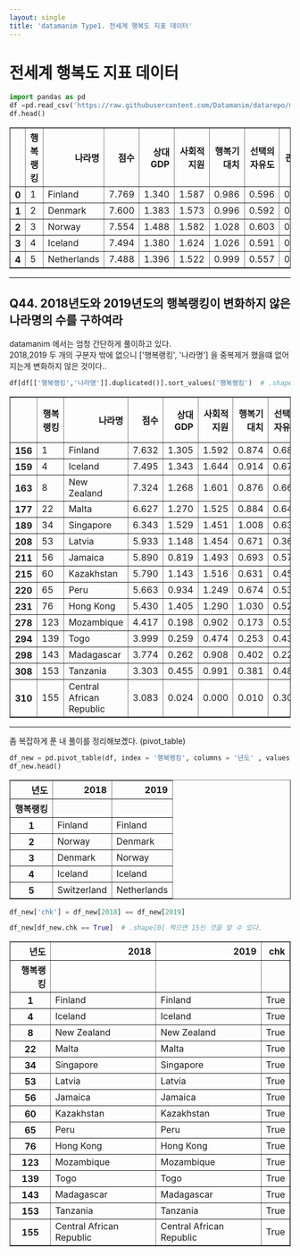 ```yaml
---
layout: single
title: 'datamanim Type1. 전세계 행복도 지표 데이터'
---
```


# 전세계 행복도 지표 데이터


```python
import pandas as pd
df =pd.read_csv('https://raw.githubusercontent.com/Datamanim/datarepo/main/happy2/happiness.csv',encoding='utf-8')
df.head()
```




<div>
<style scoped>
    .dataframe tbody tr th:only-of-type {
        vertical-align: middle;
    }

    .dataframe tbody tr th {
        vertical-align: top;
    }

    .dataframe thead th {
        text-align: right;
    }
</style>
<table border="1" class="dataframe">
  <thead>
    <tr style="text-align: right;">
      <th></th>
      <th>행복랭킹</th>
      <th>나라명</th>
      <th>점수</th>
      <th>상대GDP</th>
      <th>사회적지원</th>
      <th>행복기대치</th>
      <th>선택의 자유도</th>
      <th>관대함</th>
      <th>부패에 대한인식</th>
      <th>년도</th>
    </tr>
  </thead>
  <tbody>
    <tr>
      <th>0</th>
      <td>1</td>
      <td>Finland</td>
      <td>7.769</td>
      <td>1.340</td>
      <td>1.587</td>
      <td>0.986</td>
      <td>0.596</td>
      <td>0.153</td>
      <td>0.393</td>
      <td>2019</td>
    </tr>
    <tr>
      <th>1</th>
      <td>2</td>
      <td>Denmark</td>
      <td>7.600</td>
      <td>1.383</td>
      <td>1.573</td>
      <td>0.996</td>
      <td>0.592</td>
      <td>0.252</td>
      <td>0.410</td>
      <td>2019</td>
    </tr>
    <tr>
      <th>2</th>
      <td>3</td>
      <td>Norway</td>
      <td>7.554</td>
      <td>1.488</td>
      <td>1.582</td>
      <td>1.028</td>
      <td>0.603</td>
      <td>0.271</td>
      <td>0.341</td>
      <td>2019</td>
    </tr>
    <tr>
      <th>3</th>
      <td>4</td>
      <td>Iceland</td>
      <td>7.494</td>
      <td>1.380</td>
      <td>1.624</td>
      <td>1.026</td>
      <td>0.591</td>
      <td>0.354</td>
      <td>0.118</td>
      <td>2019</td>
    </tr>
    <tr>
      <th>4</th>
      <td>5</td>
      <td>Netherlands</td>
      <td>7.488</td>
      <td>1.396</td>
      <td>1.522</td>
      <td>0.999</td>
      <td>0.557</td>
      <td>0.322</td>
      <td>0.298</td>
      <td>2019</td>
    </tr>
  </tbody>
</table>
</div>



---
## Q44. 2018년도와 2019년도의 행복랭킹이 변화하지 않은 나라명의 수를 구하여라


datamanim 에서는 엄청 간단하게 풀이하고 있다.  
2018,2019 두 개의 구분자 밖에 없으니 ['행복랭킹', '나라명'] 을 중복제거 했을떄 없어지는게 변화하지 않은 것이다..


```python
df[df[['행복랭킹','나라명']].duplicated()].sort_values('행복랭킹')  # .shape[0]을 찍으면 15개 인것을 알 수 있다.
```




<div>
<style scoped>
    .dataframe tbody tr th:only-of-type {
        vertical-align: middle;
    }

    .dataframe tbody tr th {
        vertical-align: top;
    }

    .dataframe thead th {
        text-align: right;
    }
</style>
<table border="1" class="dataframe">
  <thead>
    <tr style="text-align: right;">
      <th></th>
      <th>행복랭킹</th>
      <th>나라명</th>
      <th>점수</th>
      <th>상대GDP</th>
      <th>사회적지원</th>
      <th>행복기대치</th>
      <th>선택의 자유도</th>
      <th>관대함</th>
      <th>부패에 대한인식</th>
      <th>년도</th>
    </tr>
  </thead>
  <tbody>
    <tr>
      <th>156</th>
      <td>1</td>
      <td>Finland</td>
      <td>7.632</td>
      <td>1.305</td>
      <td>1.592</td>
      <td>0.874</td>
      <td>0.681</td>
      <td>0.202</td>
      <td>0.393</td>
      <td>2018</td>
    </tr>
    <tr>
      <th>159</th>
      <td>4</td>
      <td>Iceland</td>
      <td>7.495</td>
      <td>1.343</td>
      <td>1.644</td>
      <td>0.914</td>
      <td>0.677</td>
      <td>0.353</td>
      <td>0.138</td>
      <td>2018</td>
    </tr>
    <tr>
      <th>163</th>
      <td>8</td>
      <td>New Zealand</td>
      <td>7.324</td>
      <td>1.268</td>
      <td>1.601</td>
      <td>0.876</td>
      <td>0.669</td>
      <td>0.365</td>
      <td>0.389</td>
      <td>2018</td>
    </tr>
    <tr>
      <th>177</th>
      <td>22</td>
      <td>Malta</td>
      <td>6.627</td>
      <td>1.270</td>
      <td>1.525</td>
      <td>0.884</td>
      <td>0.645</td>
      <td>0.376</td>
      <td>0.142</td>
      <td>2018</td>
    </tr>
    <tr>
      <th>189</th>
      <td>34</td>
      <td>Singapore</td>
      <td>6.343</td>
      <td>1.529</td>
      <td>1.451</td>
      <td>1.008</td>
      <td>0.631</td>
      <td>0.261</td>
      <td>0.457</td>
      <td>2018</td>
    </tr>
    <tr>
      <th>208</th>
      <td>53</td>
      <td>Latvia</td>
      <td>5.933</td>
      <td>1.148</td>
      <td>1.454</td>
      <td>0.671</td>
      <td>0.363</td>
      <td>0.092</td>
      <td>0.066</td>
      <td>2018</td>
    </tr>
    <tr>
      <th>211</th>
      <td>56</td>
      <td>Jamaica</td>
      <td>5.890</td>
      <td>0.819</td>
      <td>1.493</td>
      <td>0.693</td>
      <td>0.575</td>
      <td>0.096</td>
      <td>0.031</td>
      <td>2018</td>
    </tr>
    <tr>
      <th>215</th>
      <td>60</td>
      <td>Kazakhstan</td>
      <td>5.790</td>
      <td>1.143</td>
      <td>1.516</td>
      <td>0.631</td>
      <td>0.454</td>
      <td>0.148</td>
      <td>0.121</td>
      <td>2018</td>
    </tr>
    <tr>
      <th>220</th>
      <td>65</td>
      <td>Peru</td>
      <td>5.663</td>
      <td>0.934</td>
      <td>1.249</td>
      <td>0.674</td>
      <td>0.530</td>
      <td>0.092</td>
      <td>0.034</td>
      <td>2018</td>
    </tr>
    <tr>
      <th>231</th>
      <td>76</td>
      <td>Hong Kong</td>
      <td>5.430</td>
      <td>1.405</td>
      <td>1.290</td>
      <td>1.030</td>
      <td>0.524</td>
      <td>0.246</td>
      <td>0.291</td>
      <td>2018</td>
    </tr>
    <tr>
      <th>278</th>
      <td>123</td>
      <td>Mozambique</td>
      <td>4.417</td>
      <td>0.198</td>
      <td>0.902</td>
      <td>0.173</td>
      <td>0.531</td>
      <td>0.206</td>
      <td>0.158</td>
      <td>2018</td>
    </tr>
    <tr>
      <th>294</th>
      <td>139</td>
      <td>Togo</td>
      <td>3.999</td>
      <td>0.259</td>
      <td>0.474</td>
      <td>0.253</td>
      <td>0.434</td>
      <td>0.158</td>
      <td>0.101</td>
      <td>2018</td>
    </tr>
    <tr>
      <th>298</th>
      <td>143</td>
      <td>Madagascar</td>
      <td>3.774</td>
      <td>0.262</td>
      <td>0.908</td>
      <td>0.402</td>
      <td>0.221</td>
      <td>0.155</td>
      <td>0.049</td>
      <td>2018</td>
    </tr>
    <tr>
      <th>308</th>
      <td>153</td>
      <td>Tanzania</td>
      <td>3.303</td>
      <td>0.455</td>
      <td>0.991</td>
      <td>0.381</td>
      <td>0.481</td>
      <td>0.270</td>
      <td>0.097</td>
      <td>2018</td>
    </tr>
    <tr>
      <th>310</th>
      <td>155</td>
      <td>Central African Republic</td>
      <td>3.083</td>
      <td>0.024</td>
      <td>0.000</td>
      <td>0.010</td>
      <td>0.305</td>
      <td>0.218</td>
      <td>0.038</td>
      <td>2018</td>
    </tr>
  </tbody>
</table>
</div>



---
좀 복잡하게 푼 내 풀이를 정리해보곘다. (pivot_table)  


```python
df_new = pd.pivot_table(df, index = '행복랭킹', columns = '년도' , values = '나라명', aggfunc = lambda x : '-'.join(x))  # pivot_table 만드는 법 숙지!
df_new.head()
```




<div>
<style scoped>
    .dataframe tbody tr th:only-of-type {
        vertical-align: middle;
    }

    .dataframe tbody tr th {
        vertical-align: top;
    }

    .dataframe thead th {
        text-align: right;
    }
</style>
<table border="1" class="dataframe">
  <thead>
    <tr style="text-align: right;">
      <th>년도</th>
      <th>2018</th>
      <th>2019</th>
    </tr>
    <tr>
      <th>행복랭킹</th>
      <th></th>
      <th></th>
    </tr>
  </thead>
  <tbody>
    <tr>
      <th>1</th>
      <td>Finland</td>
      <td>Finland</td>
    </tr>
    <tr>
      <th>2</th>
      <td>Norway</td>
      <td>Denmark</td>
    </tr>
    <tr>
      <th>3</th>
      <td>Denmark</td>
      <td>Norway</td>
    </tr>
    <tr>
      <th>4</th>
      <td>Iceland</td>
      <td>Iceland</td>
    </tr>
    <tr>
      <th>5</th>
      <td>Switzerland</td>
      <td>Netherlands</td>
    </tr>
  </tbody>
</table>
</div>




```python
df_new['chk'] = df_new[2018] == df_new[2019]
```


```python
df_new[df_new.chk == True]  # .shape[0] 찍으면 15인 것을 알 수 있다.
```




<div>
<style scoped>
    .dataframe tbody tr th:only-of-type {
        vertical-align: middle;
    }

    .dataframe tbody tr th {
        vertical-align: top;
    }

    .dataframe thead th {
        text-align: right;
    }
</style>
<table border="1" class="dataframe">
  <thead>
    <tr style="text-align: right;">
      <th>년도</th>
      <th>2018</th>
      <th>2019</th>
      <th>chk</th>
    </tr>
    <tr>
      <th>행복랭킹</th>
      <th></th>
      <th></th>
      <th></th>
    </tr>
  </thead>
  <tbody>
    <tr>
      <th>1</th>
      <td>Finland</td>
      <td>Finland</td>
      <td>True</td>
    </tr>
    <tr>
      <th>4</th>
      <td>Iceland</td>
      <td>Iceland</td>
      <td>True</td>
    </tr>
    <tr>
      <th>8</th>
      <td>New Zealand</td>
      <td>New Zealand</td>
      <td>True</td>
    </tr>
    <tr>
      <th>22</th>
      <td>Malta</td>
      <td>Malta</td>
      <td>True</td>
    </tr>
    <tr>
      <th>34</th>
      <td>Singapore</td>
      <td>Singapore</td>
      <td>True</td>
    </tr>
    <tr>
      <th>53</th>
      <td>Latvia</td>
      <td>Latvia</td>
      <td>True</td>
    </tr>
    <tr>
      <th>56</th>
      <td>Jamaica</td>
      <td>Jamaica</td>
      <td>True</td>
    </tr>
    <tr>
      <th>60</th>
      <td>Kazakhstan</td>
      <td>Kazakhstan</td>
      <td>True</td>
    </tr>
    <tr>
      <th>65</th>
      <td>Peru</td>
      <td>Peru</td>
      <td>True</td>
    </tr>
    <tr>
      <th>76</th>
      <td>Hong Kong</td>
      <td>Hong Kong</td>
      <td>True</td>
    </tr>
    <tr>
      <th>123</th>
      <td>Mozambique</td>
      <td>Mozambique</td>
      <td>True</td>
    </tr>
    <tr>
      <th>139</th>
      <td>Togo</td>
      <td>Togo</td>
      <td>True</td>
    </tr>
    <tr>
      <th>143</th>
      <td>Madagascar</td>
      <td>Madagascar</td>
      <td>True</td>
    </tr>
    <tr>
      <th>153</th>
      <td>Tanzania</td>
      <td>Tanzania</td>
      <td>True</td>
    </tr>
    <tr>
      <th>155</th>
      <td>Central African Republic</td>
      <td>Central African Republic</td>
      <td>True</td>
    </tr>
  </tbody>
</table>
</div>


